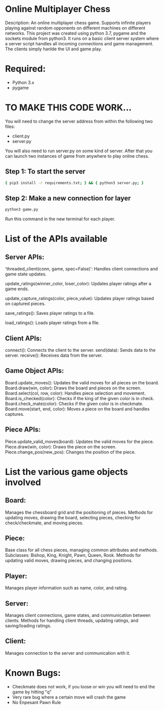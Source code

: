 # Online Multiplayer Chess
Description: An online multiplayer chess game. Supports infinite players playing against random opponents on different machines on different networks. This project was created using python 3.7, pygame and the sockets module from python3. It runs on a basic client server system where a server script handles all incoming connections and game management. The clients simply hanlde the UI and game play.


# Required:
- Python 3.x
- pygame


# TO MAKE THIS CODE WORK...
You will need to change the server address from within the following two files:
- client.py
- server.py

You will also need to run server.py on some kind of server. After that you can launch two instances of game from anywhere to play online chess.

## Step 1: To start the server

```bash
{ pip3 install -r requirements.txt; } && { python3 server.py; }
```

## Step 2: Make a new connection for layer

```bash
python3 game.py
```

Run this command in the new terminal for each player.


# List of the APIs available

## Server APIs:

'threaded_client(conn, game, spec=False)': Handles client connections and game state updates.

update_ratings(winner_color, loser_color): Updates player ratings after a game ends.

update_capture_ratings(color, piece_value): Updates player ratings based on captured pieces.

save_ratings(): Saves player ratings to a file.

load_ratings(): Loads player ratings from a file.

## Client APIs:

connect(): Connects the client to the server.
send(data): Sends data to the server.
receive(): Receives data from the server.


## Game Object APIs:

Board.update_moves(): Updates the valid moves for all pieces on the board.
Board.draw(win, color): Draws the board and pieces on the screen.
Board.select(col, row, color): Handles piece selection and movement.
Board.is_checked(color): Checks if the king of the given color is in check.
Board.check_mate(color): Checks if the given color is in checkmate.
Board.move(start, end, color): Moves a piece on the board and handles captures.

## Piece APIs:

Piece.update_valid_moves(board): Updates the valid moves for the piece.
Piece.draw(win, color): Draws the piece on the screen.
Piece.change_pos(new_pos): Changes the position of the piece.


# List the various game objects involved

## Board:

Manages the chessboard grid and the positioning of pieces.
Methods for updating moves, drawing the board, selecting pieces, checking for check/checkmate, and moving pieces.

## Piece:

Base class for all chess pieces, managing common attributes and methods.
Subclasses: Bishop, King, Knight, Pawn, Queen, Rook.
Methods for updating valid moves, drawing pieces, and changing positions.

## Player:

Manages player information such as name, color, and rating.

## Server:

Manages client connections, game states, and communication between clients.
Methods for handling client threads, updating ratings, and saving/loading ratings.

## Client:

Manages connection to the server and communication with it.


# Known Bugs:
- Checkmate does not work, if you loose or win you will need to end the game by hitting "q"
- Very rare bug where a certain move will crash the game
- No Enpesant Pawn Rule


